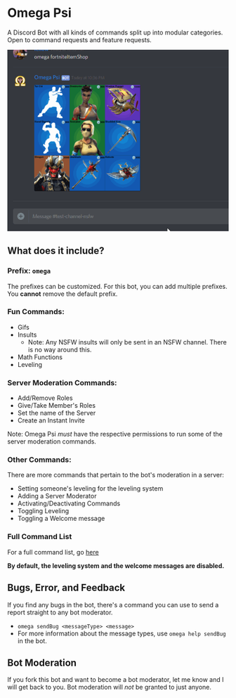 # Omega Psi
A Discord Bot with all kinds of commands split up into modular categories. Open to command requests and feature requests.

![Omega Psi In Action](omegaPsiTest.gif)

## What does it include?

### Prefix: `omega`
  The prefixes can be customized. For this bot, you can add multiple prefixes. You **cannot** remove the default prefix.
### Fun Commands:
 * Gifs
 * Insults
    * Note: Any NSFW insults will only be sent in an NSFW channel. There is no way around this.
 * Math Functions
 * Leveling
### Server Moderation Commands:
 * Add/Remove Roles
 * Give/Take Member's Roles
 * Set the name of the Server
 * Create an Instant Invite
 
 Note: Omega Psi *must* have the respective permissions to run some of the server moderation commands.
### Other Commands:
  There are more commands that pertain to the bot's moderation in a server:
   * Setting someone's leveling for the leveling system
   * Adding a Server Moderator
   * Activating/Deactivating Commands
   * Toggling Leveling
   * Toggling a Welcome message
### Full Command List
For a full command list, go [here](category/commands.md "Commands List")

**By default, the leveling system and the welcome messages are disabled.**

## Bugs, Error, and Feedback
If you find any bugs in the bot, there's a command you can use to send a report straight to any bot moderator.
 * `omega sendBug <messageType> <message>`
 * For more information about the message types, use `omega help sendBug` in the bot.

## Bot Moderation
If you fork this bot and want to become a bot moderator, let me know and I will get back to you.
Bot moderation will *not* be granted to just anyone.
